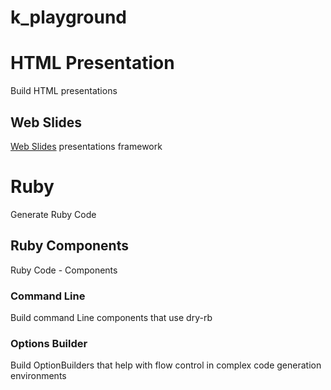 # k_playground

# HTML Presentation

Build HTML presentations

## Web Slides

[Web Slides](https://github.com/webslides/webslides) presentations framework

# Ruby

Generate Ruby Code

## Ruby Components

Ruby Code - Components

### Command Line

Build command Line components that use dry-rb

### Options Builder

Build OptionBuilders that help with flow control in complex code generation environments

